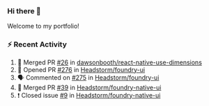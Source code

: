 ### Hi there 👋
Welcome to my portfolio!

### ⚡ Recent Activity
<!--START_SECTION:activity-->
1. 🎉 Merged PR [#26](https://github.com/dawsonbooth/react-native-use-dimensions/pull/26) in [dawsonbooth/react-native-use-dimensions](https://github.com/dawsonbooth/react-native-use-dimensions)
2. 💪 Opened PR [#276](https://github.com/Headstorm/foundry-ui/pull/276) in [Headstorm/foundry-ui](https://github.com/Headstorm/foundry-ui)
3. 🗣 Commented on [#275](https://github.com/Headstorm/foundry-ui/issues/275) in [Headstorm/foundry-ui](https://github.com/Headstorm/foundry-ui)
4. 🎉 Merged PR [#39](https://github.com/Headstorm/foundry-native-ui/pull/39) in [Headstorm/foundry-native-ui](https://github.com/Headstorm/foundry-native-ui)
5. ❗️ Closed issue [#9](https://github.com/Headstorm/foundry-native-ui/issues/9) in [Headstorm/foundry-native-ui](https://github.com/Headstorm/foundry-native-ui)
<!--END_SECTION:activity-->
